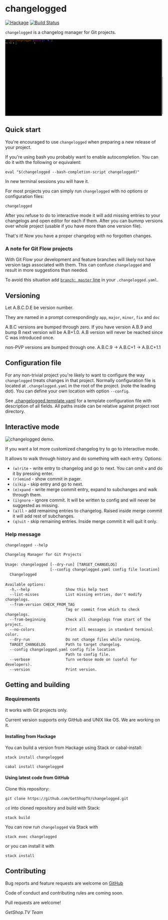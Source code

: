 # changelogged

[![Hackage](https://img.shields.io/hackage/v/changelogged.svg)](http://hackage.haskell.org/package/changelogged)
[![Build Status](https://travis-ci.org/GetShopTV/changelogged.svg?branch=master)](https://travis-ci.org/GetShopTV/changelogged)

`changelogged` is a changelog manager for Git projects.

![`changelogged` demo.](images/demo_new.gif)

## Quick start

You're encouraged to use `changelogged` when preparing a new release of your project.

If you're using bash you probably want to enable autocompletion. You can do it with the following or equivalent:
```
eval "$(changelogged --bash-completion-script changelogged)"
```
In new terminal sessions you will have it.

For most projects you can simply run `changelogged` with no options or configuration files:

```
changelogged
```

After you refuse to do to interactive mode it will add missing entries to your changelogs and open editor for each if them.
After you can bummp versions over whole project (usable if you have more than one version file).

That's it! Now you have a proper changelog with no forgotten changes.

### A note for Git Flow projects

With Git Flow your development and feature branches
will likely not have version tags associated with them.
This can confuse `changelogged` and result in more suggestions than needed.

To avoid this situation add [`branch: master` line](https://github.com/GetShopTV/changelogged/blob/master/.changelogged.template.yaml#L37-L41)
in your `.changelogged.yaml`.

## Versioning

Let A.B.C.D.E be version number.

They are named in a prompt correspondingly `app`, `major`, `minor`, `fix` and `doc`

A.B.C versions are bumped through zero. If you have version A.B.9 and bump B next version will be A.B+1.0.
A.B version will never be reached since C was introduced once.

non-PVP versions are bumped through one. A.B.C.9 -> A.B.C+1 -> A.B.C+1.1

## Configuration file

For any non-trivial project you're likely to want to configure the way `changelogged`
treats changes in that project.
Normally configuration file is located at `.changelogged.yaml` in the root of the project. (note the leading dot).
You can define your own location with option `--config`.

See [.changelogged.template.yaml](.changelogged.template.yaml)
for a template configuration file with description of all fields.
All paths inside can be relative against project root directory.

## Interactive mode

![`changelogged` demo.](images/demo_interactive.gif)

If you want a lot more customized changelog try to go to interactive mode.

It allows to walk through history and do something with each entry.
Options:
 * `(w)rite` - write entry to changelog and go to next. You can omit `w` and do it by pressing enter.
 * `(r)emind` - show commit in pager.
 * `(s)kip` - skip entry and go to next.
 * `(e)xpand` - write merge commit entry, expand to subchanges and walk through them.
 * `(i)gnore` - ignore commit. It will be written to config and will never be suggested as missing.
 * `(a)ll` - add remaining entries to changelog. Raised inside merge commit it will add rest of subchanges.
 * `(q)uit` - skip remaining entries. Inside merge commit it will quit it only.

### Help message

```
changelogged --help
```

```
Changelog Manager for Git Projects

Usage: changelogged [--dry-run] [TARGET_CHANGELOG]
                    [--config changelogged.yaml config file location]
  Changelogged

Available options:
  -h,--help                Show this help text
  --list-misses            List missing entries, don't modify changelogs.
  --from-version CHECK_FROM_TAG
                           Tag or commit from which to check changelogs.
  --from-beginning         Check all changelogs from start of the project.
  --no-colors              Print all messages in standard terminal color.
  --dry-run                Do not change files while running.
  TARGET_CHANGELOG         Path to target changelog.
  --config changelogged.yaml config file location
                           Path to config file.
  --verbose                Turn verbose mode on (useful for developers).
  --version                Print version.

```

## Getting and building

### Requirements

It works with Git projects only.

Current version supports only GitHub and UNIX like OS.
We are working on it.

#### Installing from Hackage

You can build a version from Hackage using Stack or cabal-install:

```
stack install changelogged
```

```
cabal install changelogged
```

#### Using latest code from GitHub

Clone this repository:

```
git clone https://github.com/GetShopTV/changelogged.git
```

`cd` into cloned repository and build with Stack:

```
stack build
```

You can now run `changelogged` via Stack with

```
stack exec changelogged
```

or you can install it with

```
stack install
```

## Contributing

Bug reports and feature requests are welcome on
[GitHub](https://github.com/GetShopTV/changelogged/issues)

Code of conduct and contributing rules are coming soon.

Pull requests are welcome!

_GetShop.TV Team_
